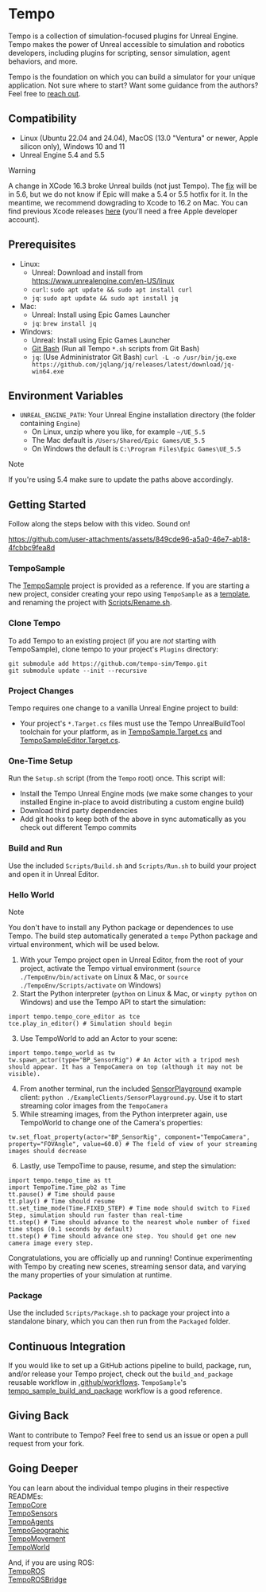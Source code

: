 # Tempo
Tempo is a collection of simulation-focused plugins for Unreal Engine. Tempo makes the power of Unreal accessible to simulation and robotics developers, including plugins for scripting, sensor simulation, agent behaviors, and more.

Tempo is the foundation on which you can build a simulator for your unique application. Not sure where to start? Want some guidance from the authors? Feel free to [reach out](https://www.temposimulation.com/contact).

## Compatibility
- Linux (Ubuntu 22.04 and 24.04), MacOS (13.0 "Ventura" or newer, Apple silicon only), Windows 10 and 11
- Unreal Engine 5.4 and 5.5
> [!WARNING]
> A change in XCode 16.3 broke Unreal builds (not just Tempo). The [fix](https://github.com/EpicGames/UnrealEngine/commit/36e6414349658ce0ef27d3733a764e392b410a7c) will be in 5.6, but we do not know if Epic will make a 5.4 or 5.5 hotfix for it. In the meantime, we recommend dowgrading to Xcode to 16.2 on Mac. You can find previous Xcode releases [here](https://developer.apple.com/download/all/) (you'll need a free Apple developer account).

## Prerequisites
- Linux:
  - Unreal: Download and install from https://www.unrealengine.com/en-US/linux
  - `curl`: `sudo apt update && sudo apt install curl`
  - `jq`: `sudo apt update && sudo apt install jq` 
- Mac:
  - Unreal: Install using Epic Games Launcher
  - `jq`: `brew install jq`
- Windows:
  - Unreal: Install using Epic Games Launcher
  - [Git Bash](https://gitforwindows.org/) (Run all Tempo `*.sh` scripts from Git Bash)
  - `jq`: (Use Admininistrator Git Bash) `curl -L -o /usr/bin/jq.exe https://github.com/jqlang/jq/releases/latest/download/jq-win64.exe`

## Environment Variables
- `UNREAL_ENGINE_PATH`: Your Unreal Engine installation directory (the folder containing `Engine`)
  - On Linux, unzip where you like, for example `~/UE_5.5`
  - The Mac default is `/Users/Shared/Epic Games/UE_5.5`
  - On Windows the default is `C:\Program Files\Epic Games\UE_5.5`
> [!NOTE]
> If you're using 5.4 make sure to update the paths above accordingly.

## Getting Started
Follow along the steps below with this video. Sound on!

https://github.com/user-attachments/assets/849cde96-a5a0-46e7-ab18-4fcbbc9fea8d

### TempoSample
The [TempoSample](https://github.com/tempo-sim/TempoSample) project is provided as a reference. If you are starting a new project, consider creating your repo using `TempoSample` as a [template](https://docs.github.com/en/repositories/creating-and-managing-repositories/creating-a-repository-from-a-template), and renaming the project with [Scripts/Rename.sh](https://github.com/tempo-sim/TempoSample/blob/main/Scripts/Rename.sh).

### Clone Tempo
To add Tempo to an existing project (if you are *not* starting with TempoSample), clone tempo to your project's `Plugins` directory:<br />
```
git submodule add https://github.com/tempo-sim/Tempo.git
git submodule update --init --recursive
```

### Project Changes
Tempo requires one change to a vanilla Unreal Engine project to build:
- Your project's `*.Target.cs` files must use the Tempo UnrealBuildTool toolchain for your platform, as in [TempoSample.Target.cs](https://github.com/tempo-sim/TempoSample/blob/main/Source/TempoSample.Target.cs) and [TempoSampleEditor.Target.cs](https://github.com/tempo-sim/TempoSample/blob/main/Source/TempoSampleEditor.Target.cs).

### One-Time Setup
Run the `Setup.sh` script (from the `Tempo` root) once. This script will:
- Install the Tempo Unreal Engine mods (we make some changes to your installed Engine in-place to avoid distributing a custom engine build)
- Download third party dependencies
- Add git hooks to keep both of the above in sync automatically as you check out different Tempo commits

### Build and Run
Use the included `Scripts/Build.sh` and `Scripts/Run.sh` to build your project and open it in Unreal Editor.

### Hello World
> [!NOTE]
> You don't have to install any Python package or dependences to use Tempo. The build step automatically generated a `tempo` Python package and virtual environment, which will be used below.
1. With your Tempo project open in Unreal Editor, from the root of your project, activate the Tempo virtual environment (`source ./TempoEnv/bin/activate` on Linux & Mac, or `source ./TempoEnv/Scripts/activate` on Windows)
2. Start the Python interpreter (`python` on Linux & Mac, or `winpty python` on Windows) and use the Tempo API to start the simulation:
```
import tempo.tempo_core_editor as tce
tce.play_in_editor() # Simulation should begin
```
3. Use TempoWorld to add an Actor to your scene:
```
import tempo.tempo_world as tw
tw.spawn_actor(type="BP_SensorRig") # An Actor with a tripod mesh should appear. It has a TempoCamera on top (although it may not be visible).
```
4. From another terminal, run the included [SensorPlayground](https://github.com/tempo-sim/Tempo/blob/main/ExampleClients/SensorPlayground.py) example client: `python ./ExampleClients/SensorPlayground.py`. Use it to start streaming color images from the `TempoCamera`
5. While streaming images, from the Python interpreter again, use TempoWorld to change one of the Camera's properties:
```
tw.set_float_property(actor="BP_SensorRig", component="TempoCamera", property="FOVAngle", value=60.0) # The field of view of your streaming images should decrease
```
6. Lastly, use TempoTime to pause, resume, and step the simulation:
```
import tempo.tempo_time as tt
import TempoTime.Time_pb2 as Time
tt.pause() # Time should pause
tt.play() # Time should resume
tt.set_time_mode(Time.FIXED_STEP) # Time mode should switch to Fixed Step, simulation should run faster than real-time
tt.step() # Time should advance to the nearest whole number of fixed time steps (0.1 seconds by default)
tt.step() # Time should advance one step. You should get one new camera image every step.
```
Congratulations, you are officially up and running! Continue experimenting with Tempo by creating new scenes, streaming sensor data, and varying the many properties of your simulation at runtime.

### Package
Use the included `Scripts/Package.sh` to package your project into a standalone binary, which you can then run from the `Packaged` folder.

## Continuous Integration
If you would like to set up a GitHub actions pipeline to build, package, run, and/or release your Tempo project, check out the `build_and_package` reusable workflow in [.github/workflows](https://github.com/tempo-sim/Tempo/tree/main/.github/workflows). `TempoSample`'s [tempo_sample_build_and_package](https://github.com/tempo-sim/TempoSample/blob/main/.github/workflows/tempo_sample_build_and_package.yml) workflow is a good reference.

## Giving Back
Want to contribute to Tempo? Feel free to send us an issue or open a pull request from your fork.

## Going Deeper
You can learn about the individual tempo plugins in their respective READMEs:<br />
[TempoCore](/TempoCore/README.md)<br />
[TempoSensors](/TempoSensors/README.md)<br />
[TempoAgents](/TempoAgents/README.md)<br />
[TempoGeographic](/TempoGeographic/README.md)<br />
[TempoMovement](/TempoMovement/README.md)<br />
[TempoWorld](/TempoWorld/README.md)<br />

And, if you are using ROS:<br />
[TempoROS](https://github.com/tempo-sim/TempoROS)<br />
[TempoROSBridge](/TempoROSBridge/README.md)<br />
